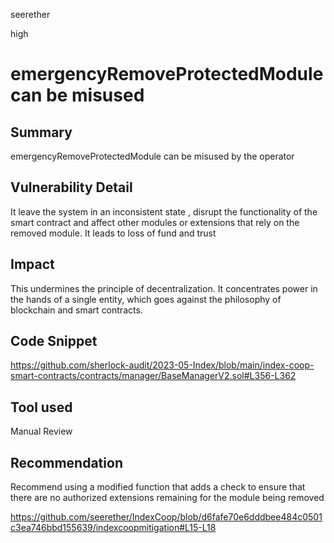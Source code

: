 seerether

high

# emergencyRemoveProtectedModule can be misused

## Summary
 emergencyRemoveProtectedModule can be misused  by the operator

## Vulnerability Detail
It leave the system in an inconsistent state , disrupt the functionality of the smart contract and affect other modules or extensions that rely on the removed module. It leads to loss of fund and trust

## Impact
This undermines the principle of decentralization. It concentrates power in the hands of a single entity, which goes against the philosophy of blockchain and smart contracts.

## Code Snippet
https://github.com/sherlock-audit/2023-05-Index/blob/main/index-coop-smart-contracts/contracts/manager/BaseManagerV2.sol#L356-L362

## Tool used
Manual Review

## Recommendation 
Recommend using a  modified function that adds a check to ensure that there are no authorized extensions remaining for the module being removed

https://github.com/seerether/IndexCoop/blob/d6fafe70e6dddbee484c0501c3ea746bbd155639/indexcoopmitigation#L15-L18